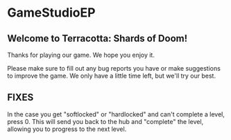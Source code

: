 # GameStudioEP

## Welcome to Terracotta: Shards of Doom!

Thanks for playing our game. We hope you enjoy it. 

Please make sure to fill out any bug reports you have or make suggestions to improve the game. 
We only have a little time left, but we'll try our best.

## FIXES

In the case you get "softlocked" or "hardlocked" and can't complete a level, press 0.
This will send you back to the hub and "complete" the level, allowing you to progress to the next level.
